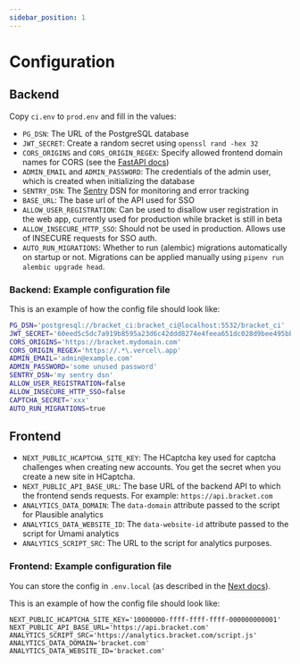 ```yaml
---
sidebar_position: 1
---
```


# Configuration

## Backend

Copy `ci.env` to `prod.env` and fill in the values:

- `PG_DSN`: The URL of the PostgreSQL database
- `JWT_SECRET`: Create a random secret using `openssl rand -hex 32`
- `CORS_ORIGINS` and `CORS_ORIGIN_REGEX`: Specify allowed frontend domain names for CORS (see the
  [FastAPI docs](https://fastapi.tiangolo.com/tutorial/cors/))
- `ADMIN_EMAIL` and `ADMIN_PASSWORD`: The credentials of the admin user, which is created when
  initializing the database
- `SENTRY_DSN`: The [Sentry](https://sentry.io) DSN  for monitoring and error tracking
- `BASE_URL`: The base url of the API used for SSO
- `ALLOW_USER_REGISTRATION`: Can be used to disallow user registration in the web app, currently
  used for production while bracket is still in beta
- `ALLOW_INSECURE_HTTP_SSO`: Should not be used in production. Allows use of INSECURE requests for
  SSO auth.
- `AUTO_RUN_MIGRATIONS`: Whether to run (alembic) migrations automatically on startup or not.
  Migrations can be applied manually using `pipenv run alembic upgrade head`.

### Backend: Example configuration file

This is an example of how the config file should look like:

```bash
PG_DSN='postgresql://bracket_ci:bracket_ci@localhost:5532/bracket_ci'
JWT_SECRET='60eed5c5dc7a919b8595a23d6c42ddd8274e4feea651dc028d9bee495bbb9acd'
CORS_ORIGINS='https://bracket.mydomain.com'
CORS_ORIGIN_REGEX='https://.*\.vercel\.app'
ADMIN_EMAIL='admin@example.com'
ADMIN_PASSWORD='some unused password'
SENTRY_DSN='my sentry dsn'
ALLOW_USER_REGISTRATION=false
ALLOW_INSECURE_HTTP_SSO=false
CAPTCHA_SECRET='xxx'
AUTO_RUN_MIGRATIONS=true
```

## Frontend

- `NEXT_PUBLIC_HCAPTCHA_SITE_KEY`: The HCaptcha key used for captcha challenges when creating new
  accounts. You get the secret when you create a new site in HCaptcha.
- `NEXT_PUBLIC_API_BASE_URL`:  The base URL of the backend API to which the frontend sends requests.
  For example: `https://api.bracket.com`
- `ANALYTICS_DATA_DOMAIN`: The `data-domain` attribute passed to the script for Plausible
  analytics
- `ANALYTICS_DATA_WEBSITE_ID`: The `data-website-id` attribute passed to the script for Umami
  analytics
- `ANALYTICS_SCRIPT_SRC`: The URL to the script for analytics purposes.

### Frontend: Example configuration file

You can store the config in `.env.local` (as described in the [Next docs][next-config-url]).

This is an example of how the config file should look like:

```shell
NEXT_PUBLIC_HCAPTCHA_SITE_KEY='10000000-ffff-ffff-ffff-000000000001'
NEXT_PUBLIC_API_BASE_URL='https://api.bracket.com'
ANALYTICS_SCRIPT_SRC='https://analytics.bracket.com/script.js'
ANALYTICS_DATA_DOMAIN='bracket.com'
ANALYTICS_DATA_WEBSITE_ID='bracket.com'
```

[next-config-url]: https://nextjs.org/docs/pages/building-your-application/configuring/environment-variables#loading-environment-variables
